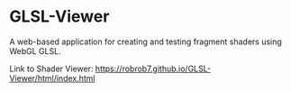 # GLSL-Viewer
A web-based application for creating and testing fragment shaders using WebGL GLSL.

Link to Shader Viewer: https://robrob7.github.io/GLSL-Viewer/html/index.html
